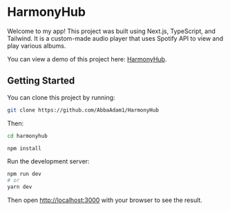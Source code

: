 # HarmonyHub

Welcome to my app! This project was built using Next.js, TypeScript, and Tailwind. It is a custom-made audio player that uses Spotify API to view and play various albums.

You can view a demo of this project here: [HarmonyHub](https://harmony-gd0yew3mx-abbaadam1.vercel.app/).

## Getting Started
You can clone this project by running:

```bash
git clone https://github.com/AbbaAdam1/HarmonyHub
```

Then:
```bash
cd harmonyhub
```

```bash
npm install
```

Run the development server:
```bash
npm run dev
# or
yarn dev
```

Then open [http://localhost:3000](http://localhost:3000) with your browser to see the result.
